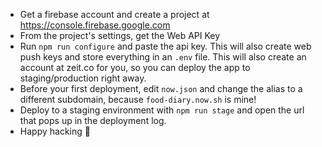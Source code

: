 - Get a firebase account and create a project at https://console.firebase.google.com
- From the project's settings, get the Web API Key
- Run `npm run configure` and paste the api key. This will also create web push keys and store everything in an `.env` file. This will also create an account at zeit.co for you, so you can deploy the app to staging/production right away.
- Before your first deployment, edit `now.json` and change the alias to a different subdomain, because `food-diary.now.sh` is mine!
- Deploy to a staging environment with `npm run stage` and open the url that pops up in the deployment log.
- Happy hacking :octopus: